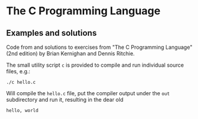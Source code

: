 # The C Programming Language

## Examples and solutions

Code from and solutions to exercises from "The C Programming Language" (2nd edition) by Brian Kernighan and Dennis Ritchie.

The small utility script `c` is provided to compile and run individual source files, e.g.:

    ./c hello.c

Will compile the `hello.c` file, put the compiler output under the `out` subdirectory and run it, resulting in the dear old

    hello, world

